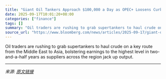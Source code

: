 ```yaml
---
title: "Giant Oil Tankers Approach $100,000 a Day as OPEC+ Loosens Curbs"
date: 2025-09-17T10:01:20+08:00
categories: ["finance"]
tags: []
summary: "Oil traders are rushing to grab supertankers to haul crude on a key route from the Middle East to Asia, bolstering earnings to the highest level in two-and-a-half years as suppliers across the region "
source_url: "https://www.bloomberg.com/news/articles/2025-09-17/giant-oil-tankers-approach-100-000-a-day-as-opec-loosens-curbs"
---
```


Oil traders are rushing to grab supertankers to haul crude on a key route from the Middle East to Asia, bolstering earnings to the highest level in two-and-a-half years as suppliers across the region jack up output.

---

*来源: [原文链接](https://www.bloomberg.com/news/articles/2025-09-17/giant-oil-tankers-approach-100-000-a-day-as-opec-loosens-curbs)*
